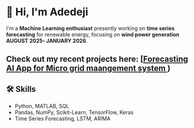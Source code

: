 # 👋 Hi, I'm Adedeji

I'm a **Machine Learning enthusiast** presently working on **time series forecasting** for renewable energy, focusing on **wind power generation AUGUST 2025- JANUARY 2026**.  

Check out my recent projects here: [[Forecasting AI App for Micro grid maangement system ](https://github.com/Dejiwonder/Random_Forest-vs-KNN-))
---
## 🛠️ Skills
- Python, MATLAB, SQL  
- Pandas, NumPy, Scikit-Learn, TensorFlow, Keras  
- Time Series Forecasting, LSTM, ARIMA  
